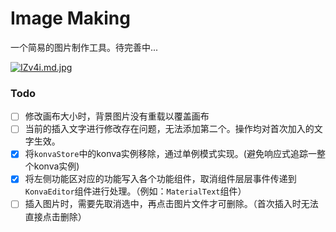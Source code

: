 # Image Making

一个简易的图片制作工具。待完善中...

[![IZv4i.md.jpg](https://s1.328888.xyz/2022/09/24/IZv4i.md.jpg)](https://imgloc.com/i/IZv4i)













### Todo

- [ ] 修改画布大小时，背景图片没有重载以覆盖画布
- [ ] 当前的插入文字进行修改存在问题，无法添加第二个。操作均对首次加入的文字生效。
- [X] 将`konvaStore`中的konva实例移除，通过单例模式实现。(避免响应式追踪一整个konva实例)
- [x] 将左侧功能区对应的功能写入各个功能组件，取消组件层层事件传递到`KonvaEditor`组件进行处理。（例如：`MaterialText`组件）
- [ ] 插入图片时，需要先取消选中，再点击图片文件才可删除。（首次插入时无法直接点击删除）